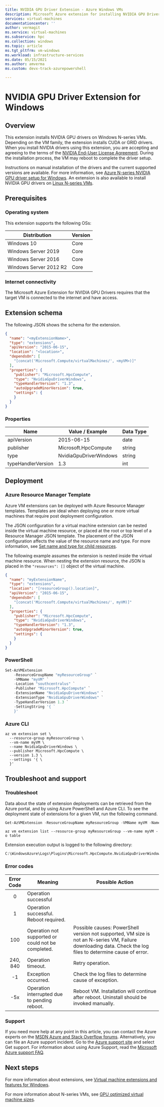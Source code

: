 ```yaml
---
title: NVIDIA GPU Driver Extension - Azure Windows VMs 
description: Microsoft Azure extension for installing NVIDIA GPU Drivers on N-series compute VMs running Windows.
services: virtual-machines
documentationcenter: ''
author: vermagit
ms.service: virtual-machines
ms.subservice: hpc
ms.collection: windows
ms.topic: article
ms.tgt_pltfrm: vm-windows
ms.workload: infrastructure-services
ms.date: 05/15/2021
ms.author: amverma 
ms.custom: devx-track-azurepowershell

---
```

# NVIDIA GPU Driver Extension for Windows

## Overview

This extension installs NVIDIA GPU drivers on Windows N-series VMs. Depending on the VM family, the extension installs CUDA or GRID drivers. When you install NVIDIA drivers using this extension, you are accepting and agreeing to the terms of the [NVIDIA End-User License Agreement](https://go.microsoft.com/fwlink/?linkid=874330). During the installation process, the VM may reboot to complete the driver setup.

Instructions on manual installation of the drivers and the current supported versions are available. For more information, see [Azure N-series NVIDIA GPU driver setup for Windows](../windows/n-series-driver-setup.md).
An extension is also available to install NVIDIA GPU drivers on [Linux N-series VMs](hpccompute-gpu-linux.md).

## Prerequisites

### Operating system

This extension supports the following OSs:

| Distribution | Version |
|---|---|
| Windows 10 | Core |
| Windows Server 2019 | Core |
| Windows Server 2016 | Core |
| Windows Server 2012 R2 | Core |

### Internet connectivity

The Microsoft Azure Extension for NVIDIA GPU Drivers requires that the target VM is connected to the internet and have access.

## Extension schema

The following JSON shows the schema for the extension.

```json
{
  "name": "<myExtensionName>",
  "type": "extensions",
  "apiVersion": "2015-06-15",
  "location": "<location>",
  "dependsOn": [
    "[concat('Microsoft.Compute/virtualMachines/', <myVM>)]"
  ],
  "properties": {
    "publisher": "Microsoft.HpcCompute",
    "type": "NvidiaGpuDriverWindows",
    "typeHandlerVersion": "1.3",
    "autoUpgradeMinorVersion": true,
    "settings": {
    }
  }
}
```

### Properties

| Name | Value / Example | Data Type |
| ---- | ---- | ---- |
| apiVersion | 2015-06-15 | date |
| publisher | Microsoft.HpcCompute | string |
| type | NvidiaGpuDriverWindows | string |
| typeHandlerVersion | 1.3 | int |


## Deployment

### Azure Resource Manager Template 

Azure VM extensions can be deployed with Azure Resource Manager templates. Templates are ideal when deploying one or more virtual machines that require post deployment configuration.

The JSON configuration for a virtual machine extension can be nested inside the virtual machine resource, or placed at the root or top level of a Resource Manager JSON template. The placement of the JSON configuration affects the value of the resource name and type. For more information, see [Set name and type for child resources](../../azure-resource-manager/templates/child-resource-name-type.md). 

The following example assumes the extension is nested inside the virtual machine resource. When nesting the extension resource, the JSON is placed in the `"resources": []` object of the virtual machine.

```json
{
  "name": "myExtensionName",
  "type": "extensions",
  "location": "[resourceGroup().location]",
  "apiVersion": "2015-06-15",
  "dependsOn": [
    "[concat('Microsoft.Compute/virtualMachines/', myVM)]"
  ],
  "properties": {
    "publisher": "Microsoft.HpcCompute",
    "type": "NvidiaGpuDriverWindows",
    "typeHandlerVersion": "1.3",
    "autoUpgradeMinorVersion": true,
    "settings": {
    }
  }
}
```

### PowerShell

```powershell
Set-AzVMExtension
    -ResourceGroupName "myResourceGroup" `
    -VMName "myVM" `
    -Location "southcentralus" `
    -Publisher "Microsoft.HpcCompute" `
    -ExtensionName "NvidiaGpuDriverWindows" `
    -ExtensionType "NvidiaGpuDriverWindows" `
    -TypeHandlerVersion 1.3 `
    -SettingString '{ `
	}'
```

### Azure CLI

```azurecli
az vm extension set \
  --resource-group myResourceGroup \
  --vm-name myVM \
  --name NvidiaGpuDriverWindows \
  --publisher Microsoft.HpcCompute \
  --version 1.3 \
  --settings '{ \
  }'
```

## Troubleshoot and support

### Troubleshoot

Data about the state of extension deployments can be retrieved from the Azure portal, and by using Azure PowerShell and Azure CLI. To see the deployment state of extensions for a given VM, run the following command.

```powershell
Get-AzVMExtension -ResourceGroupName myResourceGroup -VMName myVM -Name myExtensionName
```

```azurecli
az vm extension list --resource-group myResourceGroup --vm-name myVM -o table
```

Extension execution output is logged to the following directory:

```cmd
C:\WindowsAzure\Logs\Plugins\Microsoft.HpcCompute.NvidiaGpuDriverWindows\
```

### Error codes

| Error Code | Meaning | Possible Action |
| :---: | --- | --- |
| 0 | Operation successful |
| 1 | Operation successful. Reboot required. |
| 100 | Operation not supported or could not be completed. | Possible causes: PowerShell version not supported, VM size is not an N-series VM, Failure downloading data. Check the log files to determine cause of error. |
| 240, 840 | Operation timeout. | Retry operation. |
| -1 | Exception occurred. | Check the log files to determine cause of exception. |
| -5x | Operation interrupted due to pending reboot. | Reboot VM. Installation will continue after reboot. Uninstall should be invoked manually. |


### Support

If you need more help at any point in this article, you can contact the Azure experts on the [MSDN Azure and Stack Overflow forums](https://azure.microsoft.com/support/community/). Alternatively, you can file an Azure support incident. Go to the [Azure support site](https://azure.microsoft.com/support/options/) and select Get support. For information about using Azure Support, read the [Microsoft Azure support FAQ](https://azure.microsoft.com/support/faq/).

## Next steps
For more information about extensions, see [Virtual machine extensions and features for Windows](features-windows.md).

For more information about N-series VMs, see [GPU optimized virtual machine sizes](../sizes-gpu.md).
